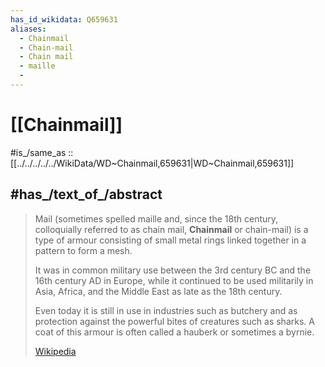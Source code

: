 ```yaml
---
has_id_wikidata: Q659631
aliases:
  - Chainmail
  - Chain-mail
  - Chain mail
  - maille
  - 
---
```


# [[Chainmail]] 

#is_/same_as :: [[../../../../../WikiData/WD~Chainmail,659631|WD~Chainmail,659631]] 

## #has_/text_of_/abstract 

> Mail (sometimes spelled maille and, since the 18th century, 
> colloquially referred to as chain mail, **Chainmail** or chain-mail) 
> is a type of armour consisting of small metal rings linked together in a pattern to form a mesh. 
> 
> It was in common military use between the 3rd century BC and the 16th century AD in Europe, 
> while it continued to be used militarily in Asia, Africa, and the Middle East 
> as late as the 18th century. 
> 
> Even today it is still in use in industries such as butchery 
> and as protection against the powerful bites of creatures such as sharks. 
> A coat of this armour is often called a hauberk or sometimes a byrnie.
>
> [Wikipedia](https://en.wikipedia.org/wiki/Chain%20mail) 

